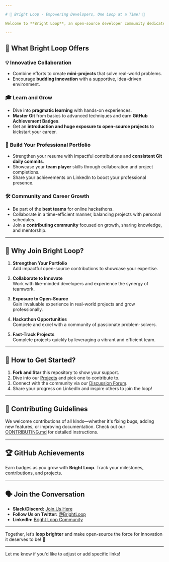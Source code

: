```yaml
---

# 🌟 Bright Loop - Empowering Developers, One Loop at a Time! 🌟

Welcome to **Bright Loop**, an open-source developer community dedicated to fostering innovation, collaboration, and growth in the software development world. Whether you're a seasoned coder or just starting your journey, Bright Loop offers a platform to explore, learn, and make an impact through open-source projects.

---
```


## 🚀 What Bright Loop Offers

### 💡 **Innovative Collaboration**  
- Combine efforts to create **mini-projects** that solve real-world problems.  
- Encourage **budding innovation** with a supportive, idea-driven environment.

### 🎓 **Learn and Grow**  
- Dive into **pragmatic learning** with hands-on experiences.  
- **Master Git** from basics to advanced techniques and earn **GitHub Achievement Badges**.  
- Get an **introduction and huge exposure to open-source projects** to kickstart your career.

### 💼 **Build Your Professional Portfolio**  
- Strengthen your resume with impactful contributions and **consistent Git daily commits**.  
- Showcase your **team player** skills through collaboration and project completions.  
- Share your achievements on LinkedIn to boost your professional presence.  

### 🛠️ **Community and Career Growth**  
- Be part of the **best teams** for online hackathons.  
- Collaborate in a time-efficient manner, balancing projects with personal schedules.  
- Join a **contributing community** focused on growth, sharing knowledge, and mentorship.

---

## 🎯 Why Join Bright Loop?

1. **Strengthen Your Portfolio**  
   Add impactful open-source contributions to showcase your expertise.

2. **Collaborate to Innovate**  
   Work with like-minded developers and experience the synergy of teamwork.

3. **Exposure to Open-Source**  
   Gain invaluable experience in real-world projects and grow professionally.

4. **Hackathon Opportunities**  
   Compete and excel with a community of passionate problem-solvers.

5. **Fast-Track Projects**  
   Complete projects quickly by leveraging a vibrant and efficient team.

---

## 🌟 How to Get Started?

1. **Fork and Star** this repository to show your support.  
2. Dive into our [Projects](#) and pick one to contribute to.  
3. Connect with the community via our [Discussion Forum](#).  
4. Share your progress on LinkedIn and inspire others to join the loop!

---

## 🤝 Contributing Guidelines

We welcome contributions of all kinds—whether it's fixing bugs, adding new features, or improving documentation. Check out our [CONTRIBUTING.md](#) for detailed instructions.

---

## 🏆 GitHub Achievements

Earn badges as you grow with **Bright Loop**. Track your milestones, contributions, and projects.

---

## 🗣️ Join the Conversation  

- **Slack/Discord:** [Join Us Here](#)  
- **Follow Us on Twitter:** [@BrightLoop](#)  
- **LinkedIn:** [Bright Loop Community](#)  

---

Together, let’s **loop brighter** and make open-source the force for innovation it deserves to be! 🌟

--- 

Let me know if you'd like to adjust or add specific links!
